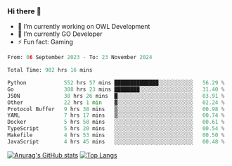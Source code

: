 ### Hi there 👋 

- 🔭 I’m currently working on OWL Development
- 🌱 I’m currently GO Developer
-  ⚡ Fun fact: Gaming
  
  <!--
- 👯 I’m looking to collaborate on ...
- 🤔 I’m looking for help with ...
- 💬 Ask me about ...
- 📫 How to reach me: ...
- 😄 Pronouns: ...
-->

<!--START_SECTION:waka-->

```python
From: 06 September 2023 - To: 23 November 2024

Total Time: 982 hrs 16 mins

Python            552 hrs 57 mins ██████████████░░░░░░░░░░░   56.29 %
Go                308 hrs 23 mins ████████░░░░░░░░░░░░░░░░░   31.40 %
JSON              38 hrs 26 mins  █░░░░░░░░░░░░░░░░░░░░░░░░   03.91 %
Other             22 hrs 1 min    ▓░░░░░░░░░░░░░░░░░░░░░░░░   02.24 %
Protocol Buffer   9 hrs 38 mins   ▒░░░░░░░░░░░░░░░░░░░░░░░░   00.98 %
YAML              7 hrs 17 mins   ▒░░░░░░░░░░░░░░░░░░░░░░░░   00.74 %
Docker            5 hrs 58 mins   ░░░░░░░░░░░░░░░░░░░░░░░░░   00.61 %
TypeScript        5 hrs 20 mins   ░░░░░░░░░░░░░░░░░░░░░░░░░   00.54 %
Makefile          4 hrs 53 mins   ░░░░░░░░░░░░░░░░░░░░░░░░░   00.50 %
JavaScript        4 hrs 45 mins   ░░░░░░░░░░░░░░░░░░░░░░░░░   00.48 %
```

<!--END_SECTION:waka-->

[![Anurag's GitHub stats](https://github-readme-stats.vercel.app/api?username=aebalz&show_icons=true&theme=codeSTACKr)](https://github.com/anuraghazra/github-readme-stats)
[![Top Langs](https://github-readme-stats.vercel.app/api/top-langs/?username=aebalz&layout=compact&card_width=350&theme=codeSTACKr)](https://github.com/anuraghazra/github-readme-stats)
<!-- [![Readme Card](https://github-readme-stats.vercel.app/api/pin/?username=aebalz&repo=go-gin-gone&show_owner=true)](https://github.com/anuraghazra/github-readme-stats)-->

